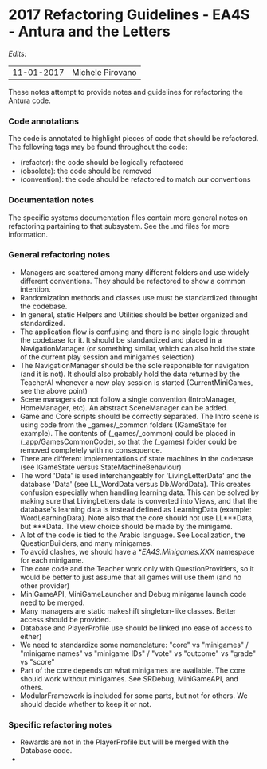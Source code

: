 2017 Refactoring Guidelines - EA4S - Antura and the Letters
=================

*Edits:*

<table>
  <tr>
    <td>11-01-2017</td>
    <td>Michele Pirovano</td>
  </tr>
</table>


These notes attempt to provide notes and guidelines for refactoring the Antura code.

### Code annotations

The code is annotated to highlight pieces of code that should be refactored.
The following tags may be found throughout the code:

  * (refactor): the code should be logically refactored 
  * (obsolete): the code should be removed
  * (convention): the code should be refactored to match our conventions

### Documentation notes

The specific systems documentation files contain more general notes on refactoring partaining to that subsystem.
See the .md files for more information.

### General refactoring notes

   * Managers are scattered among many different folders and use widely different conventions. They should be refactored to show a common intention.
   * Randomization methods and classes use must be standardized throught the codebase. 
   * In general, static Helpers and Utilities should be better organized and standardized.
   * The application flow is confusing and there is no single logic throught the codebase for it. It should be standardized and placed in a NavigationManager (or something similar, which can also hold the state of the current play session and minigames selection)
   * The NavigationManager should be the sole responsible for navigation (and it is not). It should also probably hold the data returned by the TeacherAI whenever a new play session is started (CurrentMiniGames, see the above point)
   * Scene managers do not follow a single convention (IntroManager, HomeManager, etc). An abstract SceneManager can be added.
   * Game and Core scripts should be correctly separated. The Intro scene is using code from the _games/_common folders (IGameState for example). The contents of (_games/_common) could be placed in (_app/GamesCommonCode), so that the (_games) folder could be removed completely with no consequence.
   * There are different implementations of state machines in the codebase (see IGameState versus StateMachineBehaviour)
   * The word 'Data' is used interchangeably for 'LivingLetterData' and the database 'Data' (see LL_WordData versus Db.WordData). This creates confusion especially when handling learning data. This can be solved by making sure that LivingLetters data is converted into Views, and that the database's learning data is instead defined as LearningData (example: WordLearningData). Note also that the core should not use LL***Data, but ***Data. The view choice should be made by the minigame.
   * A lot of the code is tied to the Arabic language. See Localization, the QuestionBuilders, and many minigames.
   * To avoid clashes, we should have a **EA4S.Minigames.XXX* namespace for each minigame.
   * The core code and the Teacher work only with QuestionProviders, so it would be better to just assume that all games will use them (and no other provider)
   * MiniGameAPI, MiniGameLauncher and Debug minigame launch code need to be merged.
   * Many managers are static makeshift singleton-like classes. Better access should be provided.
   * Database and PlayerProfile use should be linked (no ease of access to either)
   * We need to standardize some nomenclature: "core" vs "minigames" / "minigame names" vs "minigame IDs" / "vote" vs "outcome" vs "grade" vs "score"
   * Part of the core depends on what minigames are available. The core should work without minigames. See SRDebug, MiniGameAPI, and others.
   * ModularFramework is included for some parts, but not for others. We should decide whether to keep it or not.
   
### Specific refactoring notes

   * Rewards are not in the PlayerProfile but will be merged with the Database code.
   * 